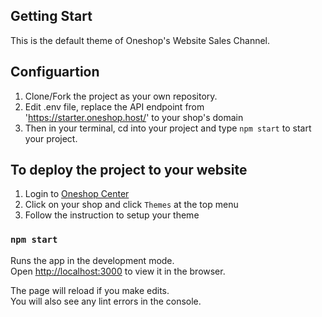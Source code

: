 ## Getting Start
This is the default theme of Oneshop's Website Sales Channel.

## Configuartion
1. Clone/Fork the project as your own repository.
2. Edit .env file, replace the API endpoint from 'https://starter.oneshop.host/' to your shop's domain
3. Then in your terminal, cd into your project and type `npm start` to start your project.

## To deploy the project to your website
1. Login to [Oneshop Center](https://panel.oneshop.cloud)
2. Click on your shop and click `Themes` at the top menu
3. Follow the instruction to setup your theme

### `npm start`

Runs the app in the development mode.<br>
Open [http://localhost:3000](http://localhost:3000) to view it in the browser.

The page will reload if you make edits.<br>
You will also see any lint errors in the console.